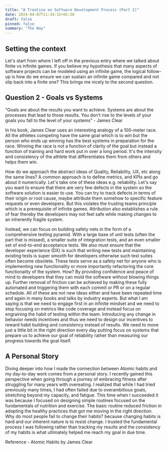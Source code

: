 ```yaml
---
title: "A Treatise on Software Development Process (Part 2)"
date: 2024-04-07T11:34:15+05:30
draft: false
pinned: false
summary: "The Way"
---
```


## Setting the context

Let's start from where I left off in the previous entry where we talked about finite vs infinite games. If you believe my hypothesis that many aspects of software projects can be modeled using an infinite game, the logical follow-up is how do we ensure we can sustain an infinite game compared and not slip back into a finite one? This brings me nicely to the second question.

## Question 2 - Goals vs Systems

“Goals are about the results you want to achieve. Systems are about the processes that lead to those results. You don’t rise to the levels of your goals you fall to the level of your systems” - James Clear

In his book, James Clear uses an interesting analogy of a 100-meter race. All the athletes competing have the same goal which is to win but the person who ends up winning has the best systems in preparation for the race. Winning the race is not a function of clarity of the goal but instead a function of training and hard work put in over a long period. It's the intensity and consistency of the athlete that differentiates them from others and helps them win.

How do we approach the abstract ideas of Quality, Reliability, UX, etc along the same lines? A common approach is to define metrics, and KPIs and go about it numerically. Let's take one of these ideas e.g. reliability. Let's say you want to ensure that there are very few defects in the system so the software solution is easier to use. You can try to track defects in terms of their origin or root cause, maybe attribute them somehow to specific feature requests or even developers. But this violates the trusting teams principle which is a prerequisite of infinite games. Attribution also establishes a rule of fear thereby the developers may not feel safe while making changes to an inherently fragile system.

Instead, we can focus on building safety nets in the form of a comprehensive testing pyramid. With a large base of unit tests (often the part that is missed), a smaller suite of integration tests, and an even smaller set of end-to-end acceptance tests. We also must ensure that the developer experience (DX) is such that writing new tests and maintaining existing tests is super smooth for developers otherwise such test suites often become obsolete. These tests serve as a safety net for anyone who is implementing new functionality or more importantly refactoring the core functionality of the system. How? By providing confidence and peace of mind to developers that they can mold the software without blowing things up. Further removal of friction can be achieved by making these fully automated and triggering them with each commit or PR or on a regular schedule. All of these are not new ideas either and have been repeated time and again in many books and talks by industry experts. But what I am saying is that we need to engage first in an infinite mindset and we need to stop focusing on metrics like code coverage and instead focus on engraining the habit of testing within the team. Introducing any change in behavior needs incentives and thus we need to design our incentives to reward habit building and consistency instead of results. We need to move just a little bit in the right direction every day putting focus on systems that prepare us to achieve our goal of reliability rather than measuring our progress towards the goal itself.

## A Personal Story

Diving deeper into how I made the connection between Atomic habits and my day-to-day work comes from a personal story. I recently gained this perspective when going through a journey of embracing fitness after struggling for many years with overeating. I realized that while I had tried previously many times, I had often failed due to overambitious goals, stretching beyond my capacity, and fatigue. This time when I succeeded it was because I focused on designing simple routines focused on the fundamentals of nutrition and exercise. The basic routine reduced friction in adopting the healthy practices that got me moving in the right direction. Why do most people fail to change their habits? because changing habits is hard and our inherent nature is to resist change. I trusted the fundamental process I was following rather than tracking my results and the consistency of my habits is what ultimately helped me reach my goal in due time.

Reference - Atomic Habits by James Clear
